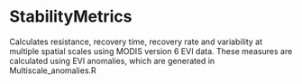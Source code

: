 # StabilityMetrics

Calculates resistance, recovery time, recovery rate and variability at multiple spatial scales using MODIS version 6 EVI data.
These measures are calculated using EVI anomalies, which are generated in Multiscale_anomalies.R
